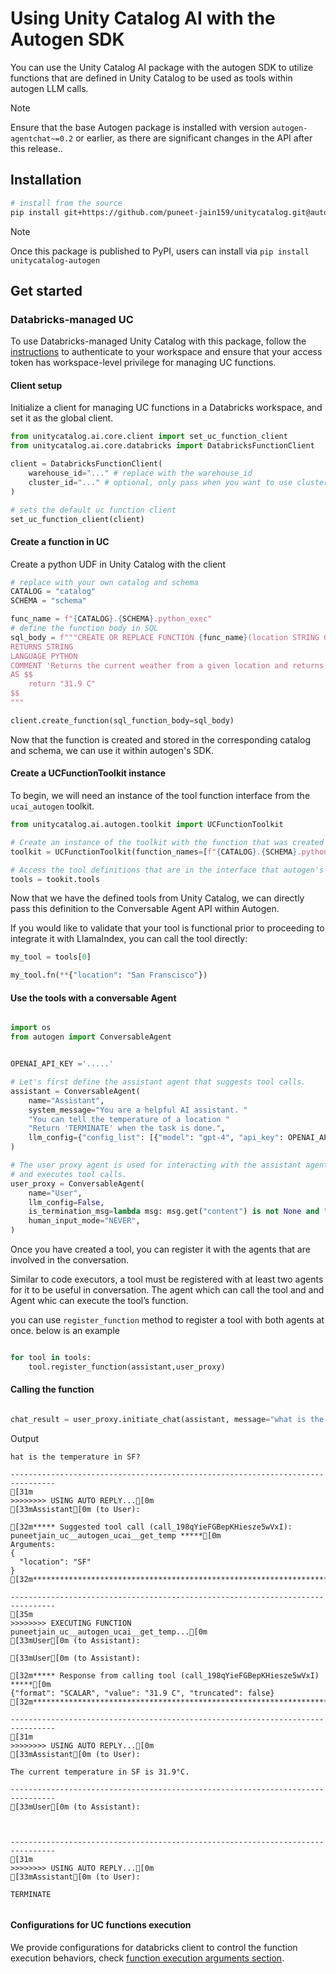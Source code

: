 # Using Unity Catalog AI with the Autogen SDK

You can use the Unity Catalog AI package with the autogen SDK to utilize functions that are defined in Unity Catalog to be used as tools within autogen LLM calls.

> [!NOTE]
> Ensure that the base Autogen package is installed with version `autogen-agentchat~=0.2` or earlier, as there are significant changes in the API after this release..


## Installation

```sh
# install from the source
pip install git+https://github.com/puneet-jain159/unitycatalog.git@autogen_ucai#subdirectory=unitycatalog-ai/integrations/autogen
```

> [!NOTE]
> Once this package is published to PyPI, users can install via `pip install unitycatalog-autogen`

## Get started

### Databricks-managed UC

To use Databricks-managed Unity Catalog with this package, follow the [instructions](https://docs.databricks.com/en/dev-tools/cli/authentication.html#authentication-for-the-databricks-cli) to authenticate to your workspace and ensure that your access token has workspace-level privilege for managing UC functions.

#### Client setup

Initialize a client for managing UC functions in a Databricks workspace, and set it as the global client.

```python
from unitycatalog.ai.core.client import set_uc_function_client
from unitycatalog.ai.core.databricks import DatabricksFunctionClient

client = DatabricksFunctionClient(
    warehouse_id="..." # replace with the warehouse_id
    cluster_id="..." # optional, only pass when you want to use cluster for function creation
)

# sets the default uc function client
set_uc_function_client(client)
```

#### Create a function in UC

Create a python UDF in Unity Catalog with the client

```python
# replace with your own catalog and schema
CATALOG = "catalog"
SCHEMA = "schema"

func_name = f"{CATALOG}.{SCHEMA}.python_exec"
# define the function body in SQL
sql_body = f"""CREATE OR REPLACE FUNCTION {func_name}(location STRING COMMENT 'Retrieves the current weather from a provided location.')
RETURNS STRING
LANGUAGE PYTHON
COMMENT 'Returns the current weather from a given location and returns the temperature in degrees Celsius.'
AS $$
    return "31.9 C"
$$
"""

client.create_function(sql_function_body=sql_body)
```

Now that the function is created and stored in the corresponding catalog and schema, we can use it within autogen's SDK.

#### Create a UCFunctionToolkit instance

To begin, we will need an instance of the tool function interface from the `ucai_autogen` toolkit.

```python
from unitycatalog.ai.autogen.toolkit import UCFunctionToolkit

# Create an instance of the toolkit with the function that was created earlier.
toolkit = UCFunctionToolkit(function_names=[f"{CATALOG}.{SCHEMA}.python_exec"], client=client)

# Access the tool definitions that are in the interface that autogen's SDK expects
tools = tookit.tools

```

Now that we have the defined tools from Unity Catalog, we can directly pass this definition to the Conversable Agent API within Autogen.

If you would like to validate that your tool is functional prior to proceeding to integrate it with LlamaIndex, you can call the tool directly:

```python
my_tool = tools[0]

my_tool.fn(**{"location": "San Franscisco"})
```

#### Use the tools with a conversable Agent

```python

import os
from autogen import ConversableAgent


OPENAI_API_KEY ='.....'

# Let's first define the assistant agent that suggests tool calls.
assistant = ConversableAgent(
    name="Assistant",
    system_message="You are a helpful AI assistant. "
    "You can tell the temperature of a location "
    "Return 'TERMINATE' when the task is done.",
    llm_config={"config_list": [{"model": "gpt-4", "api_key": OPENAI_API_KEY}]},
)

# The user proxy agent is used for interacting with the assistant agent
# and executes tool calls.
user_proxy = ConversableAgent(
    name="User",
    llm_config=False,
    is_termination_msg=lambda msg: msg.get("content") is not None and "TERMINATE" in msg["content"],
    human_input_mode="NEVER",
)

```

Once you have created a tool, you can register it with the agents that are involved in the conversation.

Similar to code executors, a tool must be registered with at least two agents for it to be useful in conversation. The agent which can call the tool and and Agent whic can execute the tool’s function.

you can use `register_function` method to register a tool with both agents at once.
below is an example

```python

for tool in tools:
    tool.register_function(assistant,user_proxy)

```

#### Calling the function

```python

chat_result = user_proxy.initiate_chat(assistant, message="what is the temperature in SF?")

```

Output

```text
hat is the temperature in SF?

--------------------------------------------------------------------------------
[31m
>>>>>>>> USING AUTO REPLY...[0m
[33mAssistant[0m (to User):

[32m***** Suggested tool call (call_198qYieFGBepKHiesze5wVxI): puneetjain_uc__autogen_ucai__get_temp *****[0m
Arguments: 
{
  "location": "SF"
}
[32m******************************************************************************************************[0m

--------------------------------------------------------------------------------
[35m
>>>>>>>> EXECUTING FUNCTION puneetjain_uc__autogen_ucai__get_temp...[0m
[33mUser[0m (to Assistant):

[33mUser[0m (to Assistant):

[32m***** Response from calling tool (call_198qYieFGBepKHiesze5wVxI) *****[0m
{"format": "SCALAR", "value": "31.9 C", "truncated": false}
[32m**********************************************************************[0m

--------------------------------------------------------------------------------
[31m
>>>>>>>> USING AUTO REPLY...[0m
[33mAssistant[0m (to User):

The current temperature in SF is 31.9°C.

--------------------------------------------------------------------------------
[33mUser[0m (to Assistant):



--------------------------------------------------------------------------------
[31m
>>>>>>>> USING AUTO REPLY...[0m
[33mAssistant[0m (to User):

TERMINATE


```


#### Configurations for UC functions execution

We provide configurations for databricks client to control the function execution behaviors, check [function execution arguments section](../../README.md#function-execution-arguments-configuration).

